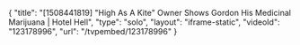 {
    "title": "[1508441819] \"High As A Kite\" Owner Shows Gordon His Medicinal Marijuana | Hotel Hell",
    "type": "solo",
    "layout": "iframe-static",
    "videoId": "123178996",
    "url": "\/tvpembed\/123178996"
}